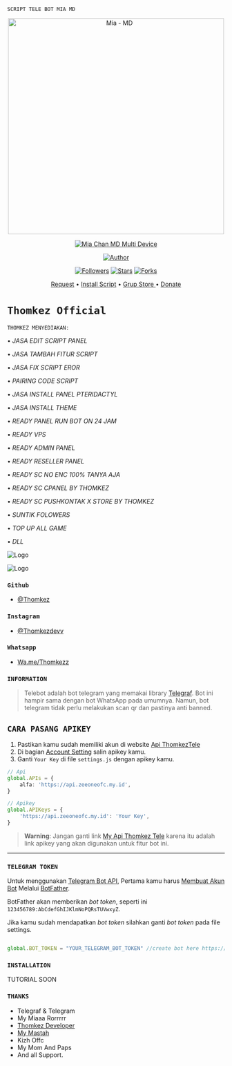```SCRIPT TELE BOT MIA MD```

<p align="center">
<img src="https://telegra.ph/file/2c72c41792368a825d3d2.jpg" alt="Mia - MD" width="500"/>


</p>
<p align="center">
<a href="#"><img title="Mia Chan MD Multi Device" src="https://img.shields.io/badge/Mia Chan-green?colorA=%23ff0000&colorB=%23017e40&style=for-the-badge"></a>
</p>
<p align="center">
<a href="https://github.com/thomkez"><img title="Author" src="https://img.shields.io/badge/Author-Thomkez-red.svg?style=for-the-badge&logo=github"></a>
</p>
<p align="center">
<a href="https://github.com/"><img title="Followers" src="https://img.shields.io/github/followers/thomkez?color=blue&style=flat-square"></a>
<a href="https://github.com/"><img title="Stars" src="https://img.shields.io/github/stars/thomkez?color=red&style=flat-square"></a>
<a href="https://github.com//network/members"><img title="Forks" src="https://img.shields.io/github/forks/Thomkez/Mia-MD?color=red&style=flat-square"></a>
</P>
<p align="center">
  <a href="https://www.instagram.com/thomkezdevv">Request</a> •
  <a href="https://bit.ly/Thomkez-Sad">Install Script</a> •
  <a href="https://chat.whatsapp.com/KPVpIQvj6K08GXtgceiSZx"> Grup Store </a> •
  <a href="https://telegra.ph/file/7c093296354a24a25c162.jpg">Donate</a>
</p>
</div>


# ```Thomkez Official``` 

```THOMKEZ MENYEDIAKAN:```

• _JASA EDIT SCRIPT PANEL_

• _JASA TAMBAH FITUR SCRIPT_

• _JASA FIX SCRIPT EROR_

• _PAIRING CODE SCRIPT_

• _JASA INSTALL PANEL 
  PTERIDACTYL_ 

• _JASA INSTALL THEME_


• _READY PANEL RUN BOT ON 24 
  JAM_

• _READY VPS_

• _READY ADMIN PANEL_

• _READY RESELLER PANEL_

• _READY SC NO ENC 100% 
  TANYA AJA_

• _READY SC CPANEL BY 
  THOMKEZ_

• _READY SC PUSHKONTAK X 
  STORE BY THOMKEZ_

• _SUNTIK FOLOWERS_

• _TOP UP ALL GAME_

• _DLL_

![Logo](https://telegra.ph/file/4c450ad27ec483431d6c7.jpg)

![Logo](https://telegra.ph/file/b1b6ec67e293ae21b89c4.jpg)

### `Github`

- [@Thomkez](https://github.com/Thomkez)

### `Instagram`

- [@Thomkezdevv](https://www.instagram.com/thomkezdevv)

### `Whatsapp`

- [Wa.me/Thomkezz](https://wa.me/62881011601567)

### `INFORMATION`
> Telebot adalah bot telegram yang memakai library [Telegraf](https://github.com/telegraf/telegraf). Bot ini hampir sama dengan bot WhatsApp pada umumnya. Namun, bot telegram tidak perlu melakukan scan qr dan pastinya anti banned.

## `CARA PASANG APIKEY`
1. Pastikan kamu sudah memiliki akun di website [Api ThomkezTele](https://api.zeeoneofc.my.id/users/login)
2. Di bagian [Account Setting](https://api.zeeoneofc.my.id/account-settings) salin apikey kamu.
3. Ganti `Your Key` di file `settings.js` dengan apikey kamu.
```ts
// Api
global.APIs = {
	alfa: 'https://api.zeeoneofc.my.id',
}

// Apikey
global.APIKeys = {
	'https://api.zeeoneofc.my.id': 'Your Key',
}
```

> **Warning**: Jangan ganti link [My Api Thomkez Tele](https://api.zeeoneofc.my.id) karena itu adalah link apikey yang akan digunakan untuk fitur bot ini. 

--------

### `TELEGRAM TOKEN`

Untuk menggunakan [Telegram Bot API](https://core.telegram.org/bots/api),
Pertama kamu harus [Membuat Akun Bot](https://core.telegram.org/bots)
Melalui [BotFather](https://core.telegram.org/bots#6-botfather).

BotFather akan memberikan *bot token*, seperti ini `123456789:AbCdefGhIJKlmNoPQRsTUVwxyZ`.

Jika kamu sudah mendapatkan *bot token* silahkan ganti *bot token* pada file settings.

```js

global.BOT_TOKEN = "YOUR_TELEGRAM_BOT_TOKEN" //create bot here https://t.me/BotFather and get the bot token

```

### `INSTALLATION`
TUTORIAL SOON

### `THANKS`
- Telegraf & Telegram
- My Miaaa Rorrrrr
- [Thomkez Developer](https://github.com/Thomkez)
- [My Mastah](https://github.com/zeeoneofficial/Telebot)
- Kizh Offc
- My Mom And Paps
- And all Support.

